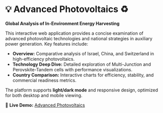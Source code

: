 # 💡 Advanced Photovoltaics ♻️

**Global Analysis of In-Environment Energy Harvesting**  

This interactive web application provides a concise examination of advanced photovoltaic technologies and national strategies in auxiliary power generation. Key features include:

- **Overview:** Comparative analysis of Israel, China, and Switzerland in high-efficiency photovoltaics.
- **Technology Deep Dive:** Detailed exploration of Multi-Junction and Perovskite-Tandem cells with performance visualizations.
- **Country Comparison:** Interactive charts for efficiency, stability, and commercial readiness metrics.

The platform supports **light/dark mode** and responsive design, optimized for both desktop and mobile viewing.  

🔗 **Live Demo:** [Advanced Photovoltaics](https://devloper-gazi.github.io/Advanced-Photovoltaics/)
